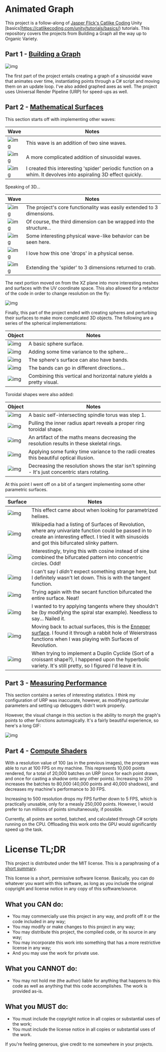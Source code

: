 # Animated Graph

This project is a follow-along of
[Jasper Flick's Catlike Coding](https://catlikecoding.com/) Unity
[basics]https://catlikecoding.com/unity/tutorials/basics/) tutorials. This
repository covers the projects from Building a Graph all the way up to Organic
Variety.

## Part 1 - [Building a Graph](https://catlikecoding.com/unity/tutorials/basics/building-a-graph/)

![img](img/sineWave.png)

The first part of the project entails creating a graph of a sinusoidal wave that
animates over time, instantiating points through a C# script and moving them on
an update loop. I've also added graphed axes as well. The project uses Universal
Render Pipeline (URP) for speed-ups as well.

## Part 2 - [Mathematical Surfaces](https://catlikecoding.com/unity/tutorials/basics/mathematical-surfaces/)

This section starts off with implementing other waves:

| Wave                       | Notes                                                                                                           |
| -------------------------- | --------------------------------------------------------------------------------------------------------------- |
| ![img](img/multiWave.png)  | This wave is an addition of two sine waves.                                                                     |
| ![img](img/rippleWave.png) | A more complicated addition of sinusoidal waves.                                                                |
| ![img](img/spiderWave.png) | I created this interesting 'spider' periodic function on a whim. It devolves into aspiraling 3D effect quickly. |

Speaking of 3D...

| Wave                         | Notes                                                                 |
| ---------------------------- | --------------------------------------------------------------------- |
| ![img](img/going3D.png)      | The project's core functionality was easily extended to 3 dimensions. |
| ![img](img/diagonalWave.gif) | Of course, the third dimension can be wrapped into the structure...   |
| ![img](img/multiWaveXYZ.gif) | Some interesting physical wave-like behavior can be seen here.        |
| ![img](img/rippleXYZ.gif)    | I love how this one 'drops' in a physical sense.                      |
| ![img](img/crab.gif)         | Extending the 'spider' to 3 dimensions returned to crab.              |

The next portion moved on from the XZ plane into more interesting meshes and
surfaces with the UV coordinate space. This also allowed for a refactor of the
code in order to change resolution on the fly:

![img](img/vectorUVResolution.gif)

Finally, this part of the project ended with creating spheres and perturbing
their surfaces to make more complicated 3D objects. The following are a series
of the spherical implementations:

| Object                         | Notes                                                                 |
| ------------------------------ | --------------------------------------------------------------------- |
| ![img](img/sphere.png)         | A basic sphere surface.                                               |
| ![img](img/bouncyBall.gif)     | Adding some time variance to the sphere...                            |
| ![img](img/vertBands.png)      | The sphere's surface can also have bands.                             |
| ![img](img/horizBands.png)     | The bands can go in different directions...                           |
| ![img](img/twistingSphere.gif) | Combining this vertical and horizontal nature yields a pretty visual. |

Toroidal shapes were also added:

| Object                         | Notes                                                                                          |
| ------------------------------ | ---------------------------------------------------------------------------------------------- |
| ![img](img/spindle.png)        | A basic self-intersecting spindle torus was step 1.                                            |
| ![img](img/ringTorus.png)      | Pulling the inner radius apart reveals a proper ring toroidal shape.                           |
| ![img](img/torusLowRes.png)    | An artifact of the maths means decreasing the resolution results in these skeletal rings.      |
| ![img](img/spiralStar.gif)     | Applying some funky time variance to the radii creates this beautiful optical illusion.        |
| ![img](img/illusionRuined.gif) | Decreasing the resolution shows the star isn't spinning - It's just concentric stars rotating. |

At this point I went off on a bit of a tangent implementing some other
parametric surfaces.

| Surface                       | Notes                                                                                                                                                                                                                   |
| ----------------------------- | ----------------------------------------------------------------------------------------------------------------------------------------------------------------------------------------------------------------------- |
| ![img](img/lineHelix.gif)     | This effect came about when looking for parametrized helixes.                                                                                                                                                           |
| ![img](img/sinRS.gif)         | Wikipedia had a listing of Surfaces of Revolution, where any univariate function could be passed in to create an interesting effect. I tried it with sinusoids and got this bifurcated slinky pattern.                  |
| ![img](img/cosRS.gif)         | Interestingly, trying this with cosine instead of sine combined the bifurcated pattern into concentric circles. Odd!                                                                                                    |
| ![img](img/tanRS.gif)         | I can't say I _didn't_ expect something strange here, but I definitely wasn't let down. This is with the tangent function.                                                                                              |
| ![img](img/secRS.gif)         | Trying again with the secant function bifurcated the entire surface. Neat!                                                                                                                                              |
| ![img](img/tanStar.gif)       | I wanted to try applying tangents where they shouldn't be (by modifying the spiral star example). Needless to say... Nailed it.                                                                                         |
| ![img](img/Enneper.gif)       | Moving back to actual surfaces, this is the [Enneper surface](https://en.wikipedia.org/wiki/Enneper_surface). I found it through a rabbit hole of Weierstrass functions when I was playing with Surfaces of Revolution. |
| ![img](img/duplinCyclide.gif) | When trying to implement a Duplin Cyclide (Sort of a croissant shape?), I happened upon the hyperbolic variety. It's still pretty, so I figured I'd leave it in.                                                        |

## Part 3 - [Measuring Performance](https://catlikecoding.com/unity/tutorials/basics/measuring-performance/)

This section contains a series of interesting statistics. I think my
configuration of URP was inaccurate, however, as modifying particular parameters
and setting up debuggers didn't work properly.

However, the visual change in this section is the ability to morph the graph's
points to other functions automagically. It's a fairly beautiful experience, so
here's a long GIF:

![img](img/morphograph.gif)

## Part 4 - [Compute Shaders](https://catlikecoding.com/unity/tutorials/basics/compute-shaders/)

With a resolution value of 100 (as in the previous images), the program was able
to run at 100 FPS on my machine. This represents 10,000 points rendered, for a
total of 20,000 batches on URP (once for each point drawn, and once for casting
a shadow onto any other points). Increasing to 200 increases the batches to
80,000 (40,000 points and 40,000 shadows), and decreases my machine's
performance to 30 FPS.

Increasing to 500 resolution drops my FPS further down to 5 FPS, which is
practically unusable, only for a measly 250,000 points. However, I would prefer
to run millions of points simultaneously, if possible.

Currently, all points are sorted, batched, and calculated through C# scripts
running on the CPU. Offloading this work onto the GPU would significantly speed
up the task.

# License TL;DR

This project is distributed under the MIT license. This is a paraphrasing of a
[short summary](https://tldrlegal.com/license/mit-license).

This license is a short, permissive software license. Basically, you can do
whatever you want with this software, as long as you include the original
copyright and license notice in any copy of this software/source.

## What you CAN do:

-   You may commercially use this project in any way, and profit off it or the
    code included in any way;
-   You may modify or make changes to this project in any way;
-   You may distribute this project, the compiled code, or its source in any
    way;
-   You may incorporate this work into something that has a more restrictive
    license in any way;
-   And you may use the work for private use.

## What you CANNOT do:

-   You may not hold me (the author) liable for anything that happens to this
    code as well as anything that this code accomplishes. The work is provided
    as-is.

## What you MUST do:

-   You must include the copyright notice in all copies or substantial uses of
    the work;
-   You must include the license notice in all copies or substantial uses of the
    work.

If you're feeling generous, give credit to me somewhere in your projects.
